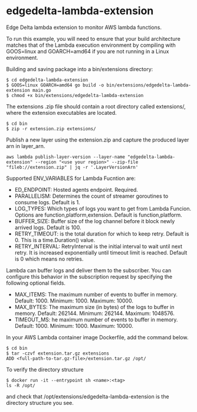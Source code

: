 # edgedelta-lambda-extension
Edge Delta lambda extension to monitor AWS lambda functions.

To run this example, you will need to ensure that your build architecture matches that of the Lambda execution environment by compiling with GOOS=linux and GOARCH=amd64 if you are not running in a Linux environment.

Building and saving package into a bin/extensions directory:

```
$ cd edgedelta-lambda-extension
$ GOOS=linux GOARCH=amd64 go build -o bin/extensions/edgedelta-lambda-extension main.go
$ chmod +x bin/extensions/edgedelta-lambda-extension
```

The extensions .zip file should contain a root directory called extensions/, where the extension executables are located.

```
$ cd bin
$ zip -r extension.zip extensions/
```

Publish a new layer using the extension.zip and capture the produced layer arn in layer_arn.

```
aws lambda publish-layer-version --layer-name "edgedelta-lambda-extension" --region "<use your region>" --zip-file  "fileb://extension.zip" | jq -r '.LayerVersionArn'
```

Supported ENV_VARIABLES for Lambda Fucntion are:

- ED_ENDPOINT: Hosted agents endpoint. Required.
- PARALLELISM: Determines the count of streamer goroutines to consume logs. Default is 1.
- LOG_TYPES: Which types of logs you want to get from Lambda Funcion. Options are function,platform,extension. Default is function,platform.
- BUFFER_SIZE: Buffer size of the log channel before it block newly arrived logs. Default is 100.
- RETRY_TIMEOUT: is the total duration for which to keep retry. Default is 0. This is a time.Duration() value.
- RETRY_INTERVAL: RetryInterval is the initial interval to wait until next retry. It is increased exponentially until timeout limit is reached. Default is 0 which means no retries.
  
Lambda can buffer logs and deliver them to the subscriber. You can configure this behavior in the subscription request by specifying the following optional fields.
- MAX_ITEMS: The maximum number of events to buffer in memory. Default: 1000. Minimum: 1000. Maximum: 10000.
- MAX_BYTES: The maximum size (in bytes) of the logs to buffer in memory. Default: 262144. Minimum: 262144. Maximum: 1048576.
- TIMEOUT_MS: he maximum number of events to buffer in memory. Default: 1000. Minimum: 1000. Maximum: 10000.

In your AWS Lambda container image Dockerfile, add the command below.
```
$ cd bin
$ tar -czvf extension.tar.gz extensions
ADD <full-path-to-tar.gz-file>/extension.tar.gz /opt/
```
To verify the directory structure

```
$ docker run -it --entrypoint sh <name>:<tag>
ls -R /opt/ 
```
and check that /opt/extensions/edgedelta-lambda-extension is the directory structure you see.
